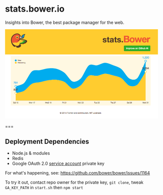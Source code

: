 stats.bower.io
===

Insights into Bower, the best package manager for the web.

![Screenshot](/public/img/stats-bower-io-screenshot.png)

===

## Deployment Dependencies
- Node.js & modules
- Redis
- Google OAuth 2.0 [service account](https://developers.google.com/accounts/docs/OAuth2ServiceAccount) private key

For what's happening, see:
https://github.com/bower/bower/issues/1164

To try it out, contact repo owner for the private key, `git clone`, tweak `GA_KEY_PATH` in `start.sh` then `npm start`